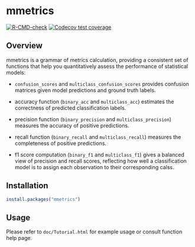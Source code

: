 # mmetrics

<!-- badges: start -->

[![R-CMD-check](https://github.com/rrrrn/mmetrics/actions/workflows/R-CMD-check.yaml/badge.svg)](https://github.com/rrrrn/mmetrics/actions/workflows/R-CMD-check.yaml) [![Codecov test coverage](https://codecov.io/gh/rrrrn/mmetrics/branch/main/graph/badge.svg)](https://app.codecov.io/gh/rrrrn/mmetrics?branch=main)

<!-- badges: end -->

## Overview

mmetrics is a grammar of metrics calculation, providing a consistent set of functions that help you quantitatively assess the performance of statistical models:

-   `confusion_scores` and `multiclass_confusion_scores` provides confusion matrices given model predictions and ground truth labels.

-   accuracy function (`binary_acc` and `multiclass_acc`) estimates the correctness of predicted classification labels.

-   precision function (`binary_precision` and `multiclass_precision`) measures the accuracy of positive predictions.

-   recall function (`binary_recall` and `multiclass_recall`) measures the completeness of positive predictions.

-   f1 score computation (`binary_f1` and `multiclass_f1`) gives a balanced view of precision and recall scores, reflecting how well a classification model is to assign each observation to their corresponding calss.

## Installation

``` r
install.packages("mmetrics")
```

## Usage

Please refer to `doc/Tutorial.html` for example usage or consult function help page.

